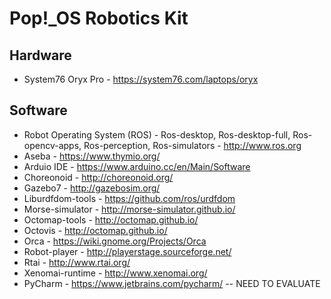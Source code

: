 # Pop!\_OS Robotics Kit

## Hardware

- System76 Oryx Pro - https://system76.com/laptops/oryx

## Software

- Robot Operating System (ROS) - Ros-desktop, Ros-desktop-full, Ros-opencv-apps, Ros-perception, Ros-simulators - http://www.ros.org
- Aseba - https://www.thymio.org/
- Arduio IDE - https://www.arduino.cc/en/Main/Software
- Choreonoid - http://choreonoid.org/
- Gazebo7 - http://gazebosim.org/
- Liburdfdom-tools - https://github.com/ros/urdfdom
- Morse-simulator - http://morse-simulator.github.io/
- Octomap-tools - http://octomap.github.io/
- Octovis - http://octomap.github.io/
- Orca - https://wiki.gnome.org/Projects/Orca
- Robot-player - http://playerstage.sourceforge.net/
- Rtai - http://www.rtai.org/
- Xenomai-runtime - http://www.xenomai.org/
- PyCharm - https://www.jetbrains.com/pycharm/ -- NEED TO EVALUATE
